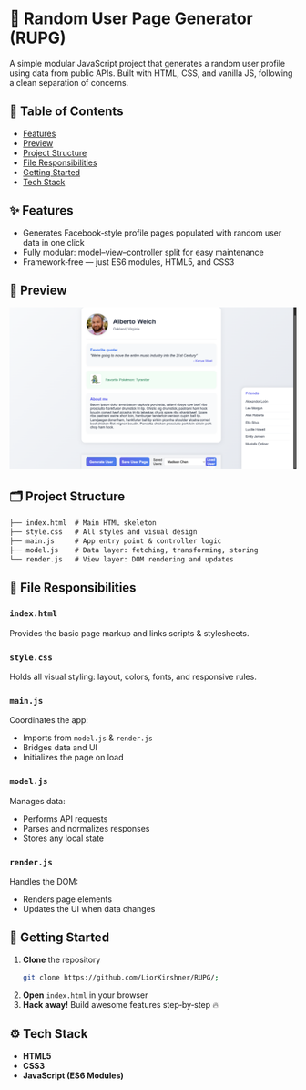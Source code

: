 # 📄 Random User Page Generator (RUPG)

A simple modular JavaScript project that generates a random user profile using data from public APIs. Built with HTML, CSS, and vanilla JS, following a clean separation of concerns.

## 📑 Table of Contents

- [Features](#features)
- [Preview](#preview)
- [Project Structure](#project-structure)
- [File Responsibilities](#file-responsibilities)
- [Getting Started](#getting-started)
- [Tech Stack](#tech-stack)

## ✨ Features

- Generates Facebook‑style profile pages populated with random user data in one click
- Fully modular: model–view–controller split for easy maintenance
- Framework‑free — just ES6 modules, HTML5, and CSS3

## 📸 Preview

![Screenshot of RUPG](assets/screenshot.png)


## 🗂 Project Structure

```text
├── index.html  # Main HTML skeleton
├── style.css   # All styles and visual design
├── main.js     # App entry point & controller logic
├── model.js    # Data layer: fetching, transforming, storing
└── render.js   # View layer: DOM rendering and updates
```

## 📄 File Responsibilities

### `index.html`

Provides the basic page markup and links scripts & stylesheets.

### `style.css`

Holds all visual styling: layout, colors, fonts, and responsive rules.

### `main.js`

Coordinates the app:

- Imports from `model.js` & `render.js`
- Bridges data and UI
- Initializes the page on load

### `model.js`

Manages data:

- Performs API requests
- Parses and normalizes responses
- Stores any local state

### `render.js`

Handles the DOM:

- Renders page elements
- Updates the UI when data changes

## 🚀 Getting Started

1. **Clone** the repository
   ```bash
   git clone https://github.com/LiorKirshner/RUPG/;
   ```
2. **Open** `index.html` in your browser
3. **Hack away!** Build awesome features step‑by‑step 🔥

## ⚙️ Tech Stack

- **HTML5**
- **CSS3**
- **JavaScript (ES6 Modules)**
